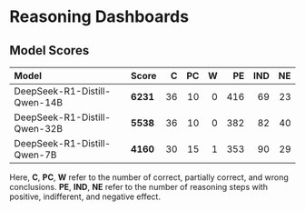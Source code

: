 # Reasoning Dashboards

## Model Scores

| Model                        | Score    |   C |   PC |   W |   PE |   IND |   NE |
|:-----------------------------|:---------|----:|-----:|----:|-----:|------:|-----:|
| DeepSeek-R1-Distill-Qwen-14B | **6231** |  36 |   10 |   0 |  416 |    69 |   23 |
| DeepSeek-R1-Distill-Qwen-32B | **5538** |  36 |   10 |   0 |  382 |    82 |   40 |
| DeepSeek-R1-Distill-Qwen-7B  | **4160** |  30 |   15 |   1 |  353 |    90 |   29 |

Here, **C**, **PC**, **W** refer to the number of correct, partially correct, and wrong conclusions. **PE**, **IND**, **NE** refer to the number of reasoning steps with positive, indifferent, and negative effect.

